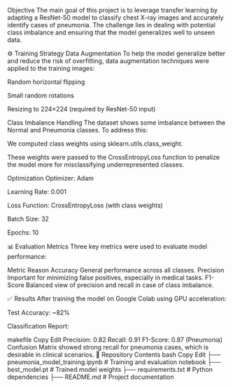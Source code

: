 Objective
The main goal of this project is to leverage transfer learning by adapting a ResNet-50 model to classify chest X-ray images and accurately identify cases of pneumonia. The challenge lies in dealing with potential class imbalance and ensuring that the model generalizes well to unseen data.

⚙️ Training Strategy
Data Augmentation
To help the model generalize better and reduce the risk of overfitting, data augmentation techniques were applied to the training images:

Random horizontal flipping

Small random rotations

Resizing to 224×224 (required by ResNet-50 input)

Class Imbalance Handling
The dataset shows some imbalance between the Normal and Pneumonia classes. To address this:

We computed class weights using sklearn.utils.class_weight.

These weights were passed to the CrossEntropyLoss function to penalize the model more for misclassifying underrepresented classes.

Optimization
Optimizer: Adam

Learning Rate: 0.001

Loss Function: CrossEntropyLoss (with class weights)

Batch Size: 32

Epochs: 10

📊 Evaluation Metrics
Three key metrics were used to evaluate model performance:

Metric	Reason
Accuracy	General performance across all classes.
Precision	Important for minimizing false positives, especially in medical tasks.
F1-Score	Balanced view of precision and recall in case of class imbalance.

✅ Results
After training the model on Google Colab using GPU acceleration:

Test Accuracy: ~82%

Classification Report:

makefile
Copy
Edit
Precision: 0.82
Recall:    0.91
F1-Score:  0.87 (Pneumonia)
Confusion Matrix showed strong recall for pneumonia cases, which is desirable in clinical scenarios.
📂 Repository Contents
bash
Copy
Edit
├── pneumonia_model_training.ipynb   # Training and evaluation notebook
├── best_model.pt                    # Trained model weights
├── requirements.txt                 # Python dependencies
├── README.md                        # Project documentation
